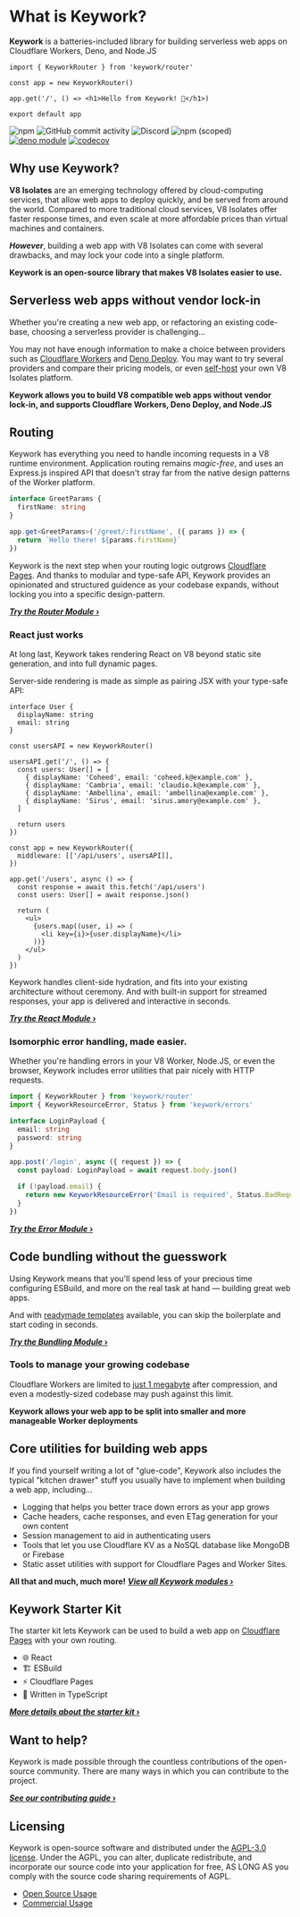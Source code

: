 # What is Keywork?

**Keywork** is a batteries-included library for building serverless web apps on Cloudflare Workers, Deno, and Node.JS

```tsx
import { KeyworkRouter } from 'keywork/router'

const app = new KeyworkRouter()

app.get('/', () => <h1>Hello from Keywork! 👋</h1>)

export default app
```

![npm](https://img.shields.io/npm/dm/keywork)
![GitHub commit activity](https://img.shields.io/github/commit-activity/m/nirrius/keywork)
![Discord](https://img.shields.io/discord/595317990191398933?color=blue&label=Chat&logo=discord&logoColor=white)
![npm (scoped)](https://img.shields.io/npm/v/keywork)
[![deno module](https://shield.deno.dev/x/keywork)](https://deno.land/x/keywork)
[![codecov](https://codecov.io/gh/nirrius/keywork/branch/main/graph/badge.svg?token=1SDGYMB2YN)](https://codecov.io/gh/nirrius/keywork)

## Why use Keywork?

**V8 Isolates** are an emerging technology offered by cloud-computing services,
that allow web apps to deploy quickly, and be served from around the world.
Compared to more traditional cloud services, V8 Isolates offer faster response times,
and even scale at more affordable prices than virtual machines and containers.

**_However_**, building a web app with V8 Isolates can come with several drawbacks,
and may lock your code into a single platform.

**Keywork is an open-source library that makes V8 Isolates easier to use.**

## Serverless web apps without vendor lock-in

Whether you're creating a new web app, or refactoring an existing code-base,
choosing a serverless provider is challenging...

You may not have enough information to make a choice between providers such as [Cloudflare Workers](https://workers.cloudflare.com) and [Deno Deploy](https://deno.com/deploy). You may want to try several providers and compare their pricing models, or even [self-host](https://lagon.app) your own V8 Isolates platform.

**Keywork allows you to build V8 compatible web apps without vendor lock-in,
and supports Cloudflare Workers, Deno Deploy, and Node.JS**

## Routing

Keywork has everything you need to handle incoming requests in a V8 runtime environment.
Application routing remains _magic-free_, and uses an Express.js inspired API that doesn't stray far from
the native design patterns of the Worker platform.

```ts title="GET https://example.com/greet/jessie"
interface GreetParams {
  firstName: string
}

app.get<GreetParams>('/greet/:firstName', ({ params }) => {
  return `Hello there! ${params.firstName}`
})
```

Keywork is the next step when your routing logic outgrows [Cloudflare Pages](https://developers.cloudflare.com/pages/platform/functions/#functions-routing).
And thanks to modular and type-safe API, Keywork provides an opinionated and structured
guidence as your codebase expands, without locking you into a specific design-pattern.

<a href="../modules/router/" target="_blank"><strong><em>Try the Router Module</em> ›</strong></a>

### React just works

At long last, Keywork takes rendering React on V8 beyond static site generation, and into full dynamic pages.

Server-side rendering is made as simple as pairing JSX with your type-safe API:

```tsx title="Create your API routes..."
interface User {
  displayName: string
  email: string
}

const usersAPI = new KeyworkRouter()

usersAPI.get('/', () => {
  const users: User[] = [
    { displayName: 'Coheed', email: 'coheed.k@example.com' },
    { displayName: 'Cambria', email: 'claudio.k@example.com' },
    { displayName: 'Ambellina', email: 'ambellina@example.com' },
    { displayName: 'Sirus', email: 'sirus.amory@example.com' },
  ]

  return users
})
```

```tsx title="Fetch your static props and return JSX!"
const app = new KeyworkRouter({
  middleware: [['/api/users', usersAPI]],
})

app.get('/users', async () => {
  const response = await this.fetch('/api/users')
  const users: User[] = await response.json()

  return (
    <ul>
      {users.map((user, i) => (
        <li key={i}>{user.displayName}</li>
      ))}
    </ul>
  )
})
```

Keywork handles client-side hydration, and fits into your existing architecture without ceremony.
And with built-in support for streamed responses, your app is delivered and interactive in seconds.

<a href="../modules/react/" target="_blank"><strong><em>Try the React Module</em> ›</strong></a>

### Isomorphic error handling, made easier.

Whether you're handling errors in your V8 Worker, Node.JS, or even the browser,
Keywork includes error utilities that pair nicely with HTTP requests.

```ts
import { KeyworkRouter } from 'keywork/router'
import { KeyworkResourceError, Status } from 'keywork/errors'

interface LoginPayload {
  email: string
  password: string
}

app.post('/login', async ({ request }) => {
  const payload: LoginPayload = await request.body.json()

  if (!payload.email) {
    return new KeyworkResourceError('Email is required', Status.BadRequest)
  }
})
```

<a href="../modules/errors" target="_blank"><strong><em>Try the Error Module</em> ›</strong></a>

## Code bundling without the guesswork

Using Keywork means that you'll spend less of your precious time configuring ESBuild,
and more on the real task at hand — building great web apps.

And with [readymade templates](https://github.com/nirrius/keywork-starter-kit) available,
you can skip the boilerplate and start coding in seconds.

<a href="../modules/bundling/" target="_blank"><strong><em>Try the Bundling Module</em> ›</strong></a>

### Tools to manage your growing codebase

Cloudflare Workers are limited to [just 1 megabyte](https://developers.cloudflare.com/workers/platform/limits#worker-size) after compression, and even a modestly-sized codebase may push against this limit.

**Keywork allows your web app to be split into smaller and more manageable Worker deployments**

## Core utilities for building web apps

If you find yourself writing a lot of "glue-code",
Keywork also includes the typical "kitchen drawer" stuff you usually have to implement when building a web app,
including...

- Logging that helps you better trace down errors as your app grows
- Cache headers, cache responses, and even ETag generation for your own content
- Session management to aid in authenticating users
- Tools that let you use Cloudflare KV as a NoSQL database like MongoDB or Firebase
- Static asset utilities with support for Cloudflare Pages and Worker Sites.

**All that and much, much more!**
<a href="../modules/" target="_blank"><strong><em>View all Keywork modules</em> ›</strong></a>

## Keywork Starter Kit

The starter kit lets Keywork can be used to build a web app on [Cloudflare Pages](https://pages.cloudflare.com) with your own routing.

- 🌐 React
- 🏗️ ESBuild
- ⚡ Cloudflare Pages
- 💪 Written in TypeScript

<a href="https://github.com/nirrius/keywork-starter-kit" target="_blank"><strong><em>More details about the starter kit</em> ›</strong></a>

## Want to help?

Keywork is made possible through the countless contributions of the open-source community.
There are many ways in which you can contribute to the project.

<a href="https://keywork.app/contributing" target="_blank"><strong><em>See our contributing guide</em> ›</strong></a>

## Licensing

Keywork is open-source software and distributed under the [AGPL-3.0 license](https://www.gnu.org/licenses/agpl-3.0.html).
Under the AGPL, you can alter, duplicate redistribute, and incorporate our source code into your application for free,
AS LONG AS you comply with the source code sharing requirements of AGPL.

- [Open Source Usage](https://keywork.app/licensing/open-source/)
- [Commercial Usage](https://keywork.app/licensing/commercial)
